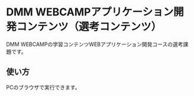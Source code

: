 # DMM WEBCAMPアプリケーション開発コンテンツ（選考コンテンツ）
DMM WEBCAMPの学習コンテンツWEBアプリケーション開発コースの選考課題です。
## 使い方
PCのブラウザで実行できます。

